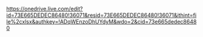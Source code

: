 https://onedrive.live.com/edit?id=73E665DEDEC86480!36071&resid=73E665DEDEC86480!36071&ithint=file%2cxlsx&authkey=!ADqWEnzoDhUYdyM&wdo=2&cid=73e665dedec86480